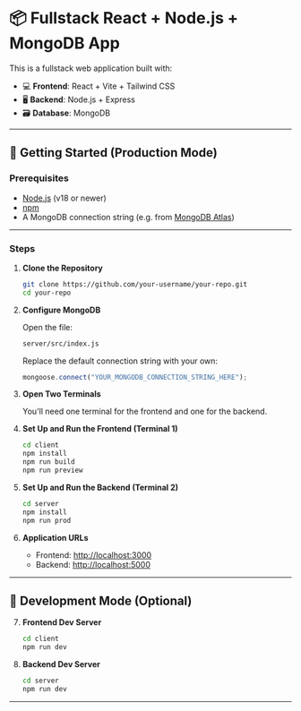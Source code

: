 
# 📦 Fullstack React + Node.js + MongoDB App

This is a fullstack web application built with:

- 💻 **Frontend**: React + Vite + Tailwind CSS  
- 🖥️ **Backend**: Node.js + Express  
- 🗃️ **Database**: MongoDB  

---

## 🚀 Getting Started (Production Mode)

### Prerequisites

- [Node.js](https://nodejs.org/) (v18 or newer)
- [npm](https://www.npmjs.com/)
- A MongoDB connection string (e.g. from [MongoDB Atlas](https://www.mongodb.com/cloud/atlas))

---

### Steps

1. **Clone the Repository**

   ```bash
   git clone https://github.com/your-username/your-repo.git
   cd your-repo
   ```

2. **Configure MongoDB**

   Open the file:

   ```txt
   server/src/index.js
   ```

   Replace the default connection string with your own:

   ```js
   mongoose.connect("YOUR_MONGODB_CONNECTION_STRING_HERE");
   ```

3. **Open Two Terminals**

   You'll need one terminal for the frontend and one for the backend.

4. **Set Up and Run the Frontend (Terminal 1)**

   ```bash
   cd client
   npm install
   npm run build
   npm run preview
   ```

5. **Set Up and Run the Backend (Terminal 2)**

   ```bash
   cd server
   npm install
   npm run prod
   ```

6. **Application URLs**

   - Frontend: [http://localhost:3000](http://localhost:3000)
   - Backend: [http://localhost:5000](http://localhost:5000)

---

## 🧪 Development Mode (Optional)

7. **Frontend Dev Server**

   ```bash
   cd client
   npm run dev
   ```

8. **Backend Dev Server**

   ```bash
   cd server
   npm run dev
   ```

---
